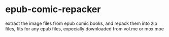 # epub-comic-repacker
extract the image files from epub comic books, and repack them into zip files, fits for any epub files, expecially downloaded from vol.me or mox.moe
